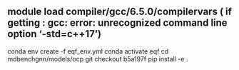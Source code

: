 ## module load compiler/gcc/6.5.0/compilervars ( if getting : gcc: error: unrecognized command line option ‘-std=c++17’)
conda env create -f eqf_env.yml
conda activate eqf
cd mdbenchgnn/models/ocp
git checkout b5a197f
pip install -e .

